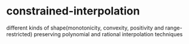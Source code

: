 # constrained-interpolation
different kinds of shape(monotonicity, convexity, positivity and range-restricted) preserving polynomial and rational interpolation techniques
